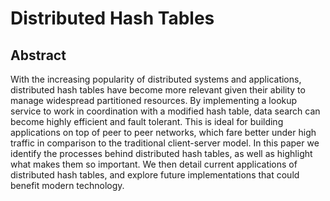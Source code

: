 # Distributed Hash Tables

## Abstract

With the increasing popularity of distributed systems and applications, distributed hash tables have become more relevant given their ability to manage widespread partitioned resources. By implementing a lookup service to work in coordination with a modified hash table, data search can become highly efficient and fault tolerant. This is ideal for building applications on top of peer to peer networks, which fare better under high traffic in comparison to the traditional client-server model. In this paper we identify the processes behind distributed hash tables, as well as highlight what makes them so important. We then detail current applications of distributed hash tables, and explore future implementations that could benefit modern technology.
